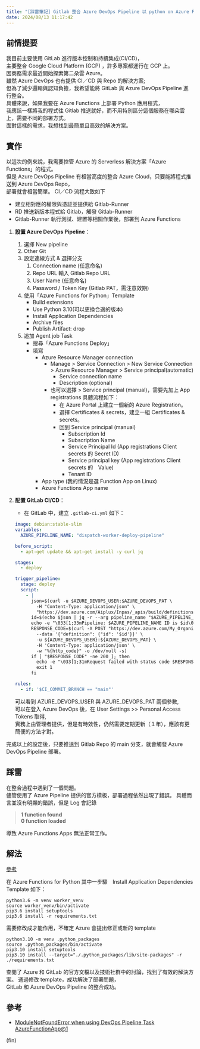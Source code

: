 ```yaml
---
title: "[踩雷筆記] Gitlab 整合 Azure DevOps Pipeline 以 python on Azure Functions 為例"
date: 2024/08/13 11:17:42
---
```


## 前情提要

我目前主要使用 GitLab 進行版本控制和持續集成(CI/CD)，  
主要整合 Google Cloud Platform (GCP) ，許多專案都運行在 GCP 上。  
因商務需求最近開始探索第二朵雲 Azure。  
雖然 Azure DevOps 也有提供 CI／CD 與 Repo 的解決方案;  
但為了減少邏輯與認知負擔，我希望能將 GitLab 與 Azure DevOps Pipeline 進行整合。  
具體來說，如果我要在 Azure Functions 上部署 Python 應用程式，  
我應該一樣將我的程式往 Gitlab 推送就好，而不用特別區分這個服務在哪朵雲上，需要不同的部署方式。  
面對這樣的需求，我想找到最簡單且高效的解決方案。  

## 實作

以這次的例來說，我需要控管 Azure 的 Serverless 解決方案「Azure Functions」的程式。  
但是 Azure DevOps Pipeline 有相當高度的整合 Azure Cloud，只要能將程式推送到 Azure DevOps Repo，  
部署就會相當簡單。
CI／CD 流程大致如下

- 建立相對應的權限與憑証並提供給 Gitlab-Runner
- RD 推送新版本程式給 Gitlab，觸發 Gitlab-Runner
- Gitlab-Runner 執行測試、建置等相關作業後，部署到 Azure Functions

1. **設置 Azure DevOps Pipeline**：
   1. 選擇 New pipeline
   2. Other Git
   3. 設定連線方式 & 選擇分支
      1. Connection name (任意命名)
      2. Repo URL 輸入 Gitlab Repo URL
      3. User Name (任意命名)
      4. Password / Token Key (Gitlab PAT，需注意效期)
   4. 使用「Azure Functions for Python」Template
      - Build extensions
      - Use Python 3.10(可以更換合適的版本)
      - Install Application Dependencies
      - Archive files
      - Publish Artifact: drop
   5. 追加 Agent job Task
      - 搜尋「Azure Functions Deploy」
      - 填寫
        - Azure Resource Manager connection
          - Manage > Service Connection > New Service Connection > Azure Resource Manager > Service principal(automatic)
            - Service connection name
            - Description (optional)
          - 也可以選擇 > Service principal (manual)，需要先加上 App registrations 具體流程如下：
            - 在 Azure Portal 上建立一個新的 Azure Registration。
            - 選擇 Certificates & secrets，建立一組 Certificates & secrets。
            - 回到 Service principal (manual)
              - Subscription Id
              - Subscription Name
              - Service Principal Id (App registrations Client secrets 的 Secret ID)
              - Service principal key (App registrations Client secrets 的　Value)
              - Tenant ID
        - App type (我的情況是選 Function App on Linux)
        - Azure Functions App name

2. **配置 GitLab CI/CD**：
   - 在 GitLab 中，建立 `.gitlab-ci.yml` 如下：

    ```yml
    image: debian:stable-slim
    variables:
      AZURE_PIPELINE_NAME: "dispatch-worker-deploy-pipeline"

    before_script:
      - apt-get update && apt-get install -y curl jq

    stages:
      - deploy

    trigger_pipeline:
      stage: deploy
      script:
        - |
          json=$(curl -u $AZURE_DEVOPS_USER:$AZURE_DEVOPS_PAT \
            -H "Content-Type: application/json" \
            "https://dev.azure.com/Aiplux/Inpas/_apis/build/definitions?api-version=6.0")
          id=$(echo $json | jq -r --arg pipeline_name "$AZURE_PIPELINE_NAME" '.value[] | select(.name==$pipeline_name) | .id')
          echo -e "\033[1;33mPipeline: $AZURE_PIPELINE_NAME ID is $id\033[0m"
          RESPONSE_CODE=$(curl -X POST "https://dev.azure.com/My_Organization/My_Project/_apis/build/builds?api-version=6.0" \
            --data '{"definition": {"id": '$id'}}' \
            -u ${AZURE_DEVOPS_USER}:${AZURE_DEVOPS_PAT} \
            -H 'Content-Type: application/json' \
            -w "%{http_code}" -o /dev/null -s)
          if [ "$RESPONSE_CODE" -ne 200 ]; then
            echo -e "\033[1;31mRequest failed with status code $RESPONSE_CODE\033[0m"
            exit 1
          fi

    rules:
      - if: '$CI_COMMIT_BRANCH == "main"'
    ```

    可以看到 AZURE_DEVOPS_USER 與 AZURE_DEVOPS_PAT 兩個參數,  
    可以在登入 Azure DevOps 後，在 User Settings >> Personal Access Tokens 取得,  
    實務上由管理者提供，但是有時效性，仍然需要定期更新（１年），應該有更簡便的方法才對。

完成以上的設定後，只要推送到 Gitlab Repo 的 main 分支，就會觸發 Azure DevOps Pipeline 部署。

## 踩雷

在整合過程中遇到了一個問題。  
儘管使用了 Azure Pipeline 提供的官方模板，部署過程依然出現了錯誤。
具體而言並沒有明顯的錯誤，但是 Log 會記錄

> **1 function found**  
> **0 function loaded**

導致 Azure Functions Apps 無法正常工作。

## 解法

[參考](https://github.com/Azure/azure-functions-python-worker/issues/708#issuecomment-765528255)

在 Azure Functions for Python 其中一步驟　Install Application Dependencies  
Template 如下：

```shell
python3.6 -m venv worker_venv
source worker_venv/bin/activate
pip3.6 install setuptools
pip3.6 install -r requirements.txt
```

需要修改成才能作用，不確定 Azure 會提出修正或新的 template

```shell
python3.10 -m venv .python_packages
source .python_packages/bin/activate
pip3.10 install setuptools
pip3.10 install --target="./.python_packages/lib/site-packages" -r ./requirements.txt
```

查閱了 Azure 和 GitLab 的官方文檔以及技術社群中的討論，找到了有效的解決方案。
通過修改 template，成功解決了部署問題，  
GitLab 和 Azure DevOps Pipeline 的整合成功。

## 參考

- [ModuleNotFoundError when using DevOps Pipeline Task AzureFunctionApp@1](https://github.com/Azure/azure-functions-python-worker/issues/708#issuecomment-765528255)

(fin)
